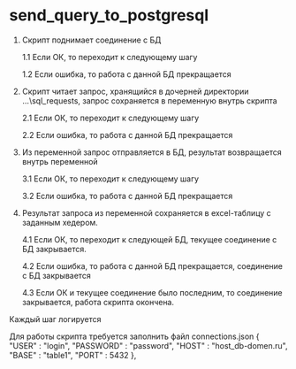 # send_query_to_postgresql
1. Скрипт поднимает соединение с БД 

    1.1 Если ОК, то переходит к следующему шагу
    
    1.2 Если ошибка, то работа с данной БД прекращается
    
2. Скрипт читает запрос, хранящийся в дочерней директории ...\sql_requests, запрос сохраняется в переменную внутрь скрипта

    2.1 Если ОК, то переходит к следующему шагу
    
    2.2 Если ошибка, то работа с данной БД прекращается
    
3. Из переменной запрос отправляется в БД, результат возвращается внутрь переменной

    3.1 Если ОК, то переходит к следующему шагу
    
    3.2 Если ошибка, то работа с данной БД прекращается
    
4. Результат запроса из переменной сохраняется в excel-таблицу с заданным хедером.
 
    4.1 Если ОК, то переходит к следующей БД, текущее соединение с БД закрывается.
    
    4.2 Если ошибка, то работа с данной БД прекращается, соединение с БД закрывается
    
    4.3 Если ОК и текущее соединение было последним, то соединение закрывается, работа скрипта окончена.
    
Каждый шаг логируется


Для работы скрипта требуется заполнить файл connections.json
  {
    "USER" : "login",
    "PASSWORD" : "password",
    "HOST" : "host_db-domen.ru",
    "BASE" : "table1",
    "PORT" : 5432
  },


